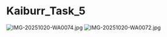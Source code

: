 # Kaiburr_Task_5
![IMG-20251020-WA0074.jpg](https://github.com/user-attachments/assets/0b29a777-a011-47f7-9ef9-2ee8ae8f6af1)
![IMG-20251020-WA0072.jpg](https://github.com/user-attachments/assets/ce602053-524f-4af1-8287-bfcd1ad0f11c)
